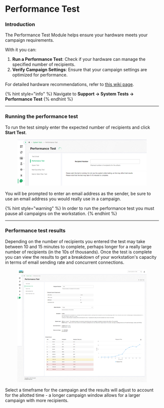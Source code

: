 # Performance Test

### Introduction

The Performance Test Module helps ensure your hardware meets your campaign requirements.

With it you can:

1. **Run a Performance Test**: Check if your hardware can manage the specified number of recipients.
2. **Verify Campaign Settings**: Ensure that your campaign settings are optimized for performance.

For detailed hardware recommendations, refer to [this wiki page](../../../guides/installing-lucy/hardware-requirements.md).

{% hint style="info" %}
Navigate to **Support -> System Tests -> Performance Test**
{% endhint %}

***

### Running the performance test

To run the test simply enter the expected number of recipients and click **Start Test**.

<figure><img src="../../../.gitbook/assets/image (874).png" alt=""><figcaption></figcaption></figure>

You will be prompted to enter an email address as the sender, be sure to use an email address you would really use in a campaign.

{% hint style="warning" %}
In order to run the performance test you must pause all campaigns on the workstation.
{% endhint %}

***

### Performance test results

Depending on the number of recipients you entered the test may take between 10 and 15 minutes to complete, perhaps longer for a really large number of recipients (in the 10s of thousands). Once the test is complete you can view the results to get a breakdown of your workstation's capacity in terms of email sending rate and concurrent connections.

<figure><img src="../../../.gitbook/assets/image (875).png" alt=""><figcaption></figcaption></figure>

Select a timeframe for the campaign and the results will adjust to account for the allotted time - a longer campaign window allows for a larger campaign with more recipients.

